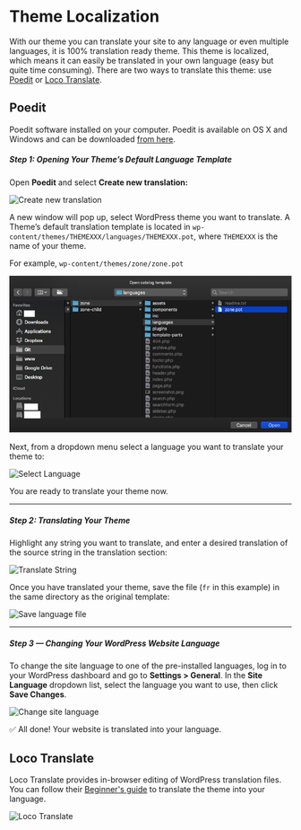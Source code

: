 # Theme Localization

With our theme you can translate your site to any language or even multiple languages, it is 100% translation ready theme. 
This theme is localized, which means it can easily be translated in your own language (easy but quite time consuming). There are two ways to translate this theme: use [Poedit](https://poedit.net/) or [Loco Translate](https://wordpress.org/plugins/loco-translate/).

## Poedit
Poedit software installed on your computer. Poedit is available on OS X and Windows and can be downloaded [from here](https://poedit.net/).

##### Step 1: Opening Your Theme’s Default Language Template

Open **Poedit** and select **Create new translation:**

![Create new translation](images/create-new-translation.png)

A new window will pop up, select WordPress theme you want to translate. A Theme’s default translation template is located in `wp-content/themes/THEMEXXX/languages/THEMEXXX.pot`, where `THEMEXXX` is the name of your theme.

For example, `wp-content/themes/zone/zone.pot`

![Selet pot File](images/select-pot-file.png)

Next, from a dropdown menu select a language you want to translate your theme to:

![Select Language](images/select-language.png)

You are ready to translate your theme now.

---
##### Step 2: Translating Your Theme
Highlight any string you want to translate, and enter a desired translation of the source string in the translation section:

![Translate String](images/translate-string.png)

Once you have translated your theme, save the file (`fr` in this example) in the same directory as the original template:

![Save language file](images/save-language-file.png)

---
##### Step 3 — Changing Your WordPress Website Language

To change the site language to one of the pre-installed languages, log in to your WordPress dashboard and go to **Settings > General**. In the **Site Language** dropdown list, select the language you want to use, then click **Save Changes**.

![Change site language](images/change-site-language.png)

✅ All done! Your website is translated into your language.

## Loco Translate
Loco Translate provides in-browser editing of WordPress translation files. You can follow their [Beginner's guide](https://localise.biz/wordpress/plugin/beginners) to translate the theme into your language.

![Loco Translate](images/loco-translate.png)